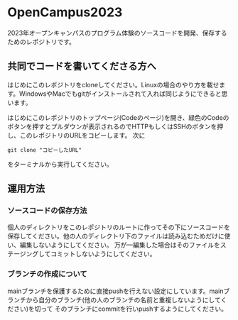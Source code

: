 # OpenCampus2023
2023年オープンキャンパスのプログラム体験のソースコードを開発、保存するためのレポジトリです。

## 共同でコードを書いてくださる方へ
はじめにこのレポジトリをcloneしてください。Linuxの場合のやり方を載せます。WindowsやMacでもgitがインストールされて入れば同じようにできると思います。

はじめにこのレポジトリのトップページ(Codeのページ)を開き、緑色のCodeのボタンを押すとプルダウンが表示されるのでHTTPもしくはSSHのボタンを押し、このレポジトリのURLをコピーします。
次に
```
git clone "コピーしたURL" 
```
をターミナルから実行してください。

## 運用方法

### ソースコードの保存方法
個人のディレクトリをこのレポジトリのルートに作ってその下にソースコードを保存してください。他の人のディレクトリ下のファイルは読み込むためだけに使い、編集しないようにしてください。
万が一編集した場合はそのファイルをステージングしてコミットしないようにしてください。

### ブランチの作成について
mainブランチを保護するために直接pushを行えない設定にしています。mainブランチから自分のブランチ(他の人のブランチの名前と重複しないようにしてください)を切って
そのブランチにcommitを行いpushするようにしてください。

